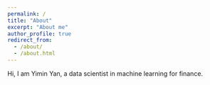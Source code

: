 ```yaml
---
permalink: /
title: "About"
excerpt: "About me"
author_profile: true
redirect_from: 
  - /about/
  - /about.html
---
```

<!-- { % include base_path %}
 -->
Hi, I am Yimin Yan, a data scientist in machine learning for finance.


